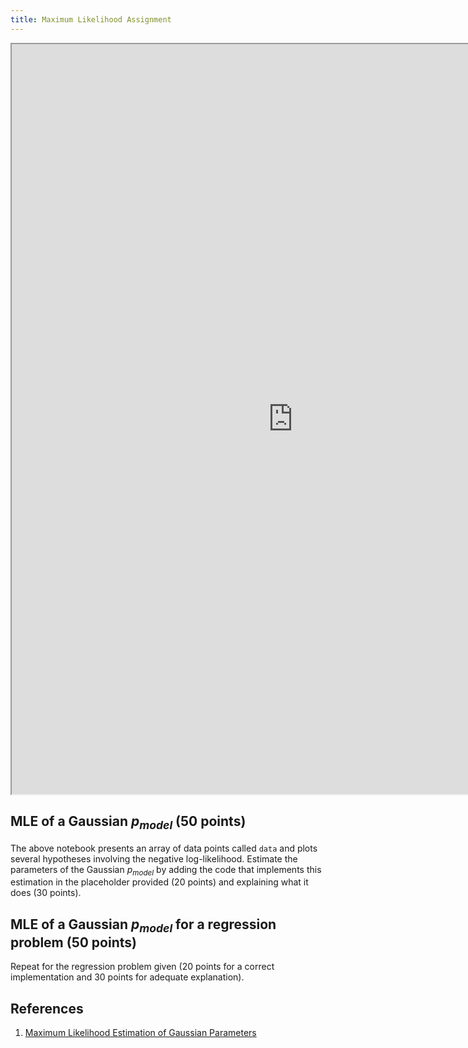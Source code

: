 ```yaml
---
title: Maximum Likelihood Assignment
---
```


<iframe src="https://nbviewer.jupyter.org/github/pantelis-classes/cs634-notebooks/blob/master/maximum_likelihood.ipynb" width="900" height="1200"></iframe>

##  MLE of a Gaussian $p_{model}$ (50 points)

The above notebook presents an array of data points called `data` and plots several hypotheses involving the negative log-likelihood. Estimate the parameters of the Gaussian $p_{model}$ by adding the code that implements this estimation in the placeholder provided (20 points) and explaining what it does (30 points).  

## MLE of a Gaussian $p_{model}$ for a regression problem (50 points)

Repeat for the regression problem given (20 points for a correct implementation and 30 points for adequate explanation). 

## References
1. [Maximum Likelihood Estimation of Gaussian Parameters](http://jrmeyer.github.io/machinelearning/2017/08/18/mle.html)


